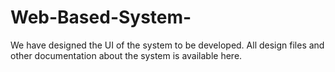 # Web-Based-System-
We have designed the UI of the system to be developed. All design files and other documentation about the system is available here.
